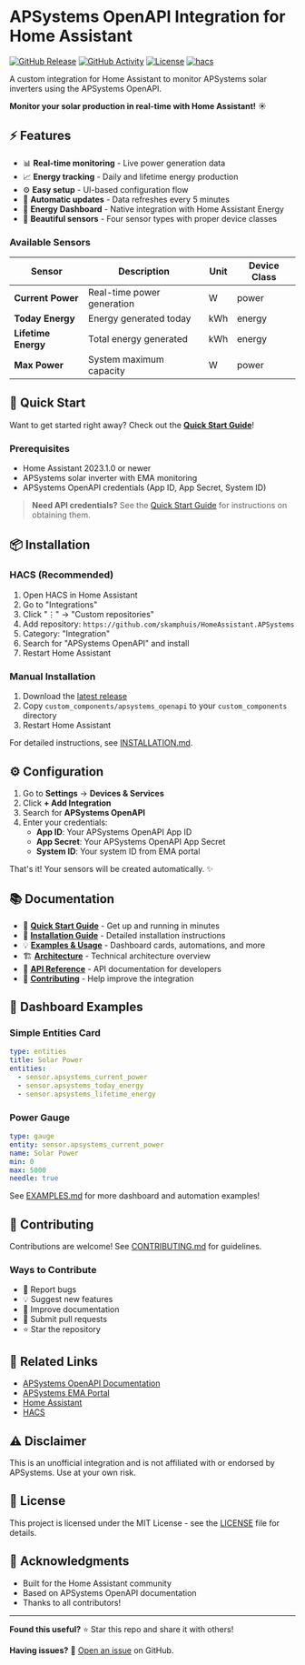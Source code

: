 # APSystems OpenAPI Integration for Home Assistant

[![GitHub Release][releases-shield]][releases]
[![GitHub Activity][commits-shield]][commits]
[![License][license-shield]](LICENSE)
[![hacs][hacsbadge]][hacs]

A custom integration for Home Assistant to monitor APSystems solar inverters using the APSystems OpenAPI.

**Monitor your solar production in real-time with Home Assistant!** ☀️

[releases-shield]: https://img.shields.io/github/release/skamphuis/HomeAssistant.APSystems.svg?style=for-the-badge
[releases]: https://github.com/skamphuis/HomeAssistant.APSystems/releases
[commits-shield]: https://img.shields.io/github/commit-activity/y/skamphuis/HomeAssistant.APSystems.svg?style=for-the-badge
[commits]: https://github.com/skamphuis/HomeAssistant.APSystems/commits/main
[license-shield]: https://img.shields.io/github/license/skamphuis/HomeAssistant.APSystems.svg?style=for-the-badge
[hacs]: https://github.com/hacs/integration
[hacsbadge]: https://img.shields.io/badge/HACS-Custom-orange.svg?style=for-the-badge

## ⚡ Features

- 📊 **Real-time monitoring** - Live power generation data
- 📈 **Energy tracking** - Daily and lifetime energy production
- ⚙️ **Easy setup** - UI-based configuration flow
- 🔄 **Automatic updates** - Data refreshes every 5 minutes
- 📱 **Energy Dashboard** - Native integration with Home Assistant Energy
- 🎨 **Beautiful sensors** - Four sensor types with proper device classes

### Available Sensors

| Sensor | Description | Unit | Device Class |
|--------|-------------|------|--------------|
| **Current Power** | Real-time power generation | W | power |
| **Today Energy** | Energy generated today | kWh | energy |
| **Lifetime Energy** | Total energy generated | kWh | energy |
| **Max Power** | System maximum capacity | W | power |

## 🚀 Quick Start

Want to get started right away? Check out the [**Quick Start Guide**](QUICKSTART.md)!

### Prerequisites

- Home Assistant 2023.1.0 or newer
- APSystems solar inverter with EMA monitoring
- APSystems OpenAPI credentials (App ID, App Secret, System ID)

> **Need API credentials?** See the [Quick Start Guide](QUICKSTART.md#getting-api-credentials) for instructions on obtaining them.

## 📦 Installation

### HACS (Recommended)

1. Open HACS in Home Assistant
2. Go to "Integrations" 
3. Click "⋮" → "Custom repositories"
4. Add repository: `https://github.com/skamphuis/HomeAssistant.APSystems`
5. Category: "Integration"
6. Search for "APSystems OpenAPI" and install
7. Restart Home Assistant

### Manual Installation

1. Download the [latest release](https://github.com/skamphuis/HomeAssistant.APSystems/releases)
2. Copy `custom_components/apsystems_openapi` to your `custom_components` directory
3. Restart Home Assistant

For detailed instructions, see [INSTALLATION.md](INSTALLATION.md).

## ⚙️ Configuration

1. Go to **Settings** → **Devices & Services**
2. Click **+ Add Integration**
3. Search for **APSystems OpenAPI**
4. Enter your credentials:
   - **App ID**: Your APSystems OpenAPI App ID
   - **App Secret**: Your APSystems OpenAPI App Secret
   - **System ID**: Your system ID from EMA portal

That's it! Your sensors will be created automatically. ✨

## 📚 Documentation

- 📖 **[Quick Start Guide](QUICKSTART.md)** - Get up and running in minutes
- 🔧 **[Installation Guide](INSTALLATION.md)** - Detailed installation instructions
- 💡 **[Examples & Usage](EXAMPLES.md)** - Dashboard cards, automations, and more
- 🏗️ **[Architecture](ARCHITECTURE.md)** - Technical architecture overview
- 📡 **[API Reference](API.md)** - API documentation for developers
- 🤝 **[Contributing](CONTRIBUTING.md)** - Help improve the integration

## 🎨 Dashboard Examples

### Simple Entities Card
```yaml
type: entities
title: Solar Power
entities:
  - sensor.apsystems_current_power
  - sensor.apsystems_today_energy
  - sensor.apsystems_lifetime_energy
```

### Power Gauge
```yaml
type: gauge
entity: sensor.apsystems_current_power
name: Solar Power
min: 0
max: 5000
needle: true
```

See [EXAMPLES.md](EXAMPLES.md) for more dashboard and automation examples!

## 🤝 Contributing

Contributions are welcome! See [CONTRIBUTING.md](CONTRIBUTING.md) for guidelines.

### Ways to Contribute

- 🐛 Report bugs
- 💡 Suggest new features
- 📝 Improve documentation
- 🔧 Submit pull requests
- ⭐ Star the repository

## 🔗 Related Links

- [APSystems OpenAPI Documentation](https://file.apsystemsema.com:8083/apsystems/resource/openapi/Apsystems_OpenAPI_User_Manual_End_User_EN.pdf)
- [APSystems EMA Portal](https://ema.apsystemsema.com)
- [Home Assistant](https://www.home-assistant.io)
- [HACS](https://hacs.xyz)

## ⚠️ Disclaimer

This is an unofficial integration and is not affiliated with or endorsed by APSystems. Use at your own risk.

## 📝 License

This project is licensed under the MIT License - see the [LICENSE](LICENSE) file for details.

## 🙏 Acknowledgments

- Built for the Home Assistant community
- Based on APSystems OpenAPI documentation
- Thanks to all contributors!

---

**Found this useful?** ⭐ Star this repo and share it with others!

**Having issues?** 🐛 [Open an issue](https://github.com/skamphuis/HomeAssistant.APSystems/issues) on GitHub.